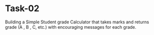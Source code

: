 # Task-02
Building a Simple Student grade Calculator that takes marks and returns grade (A , B , C, etc.) with encouraging messages for each grade.
